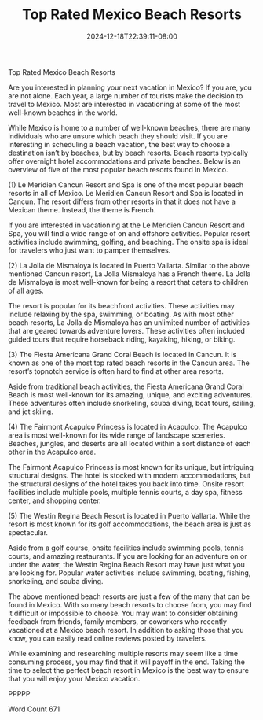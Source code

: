 ﻿---
title: "Top Rated Mexico Beach Resorts"
date: 2024-12-18T22:39:11-08:00
description: "Mexico Vacations Tips for Web Success"
featured_image: "/images/Mexico Vacations.jpg"
tags: ["Mexico Vacations"]
---

Top Rated Mexico Beach Resorts

Are you interested in planning your next vacation in Mexico?  If you are, you are not alone.  Each year, a large number of tourists make the decision to travel to Mexico.  Most are interested in vacationing at some of the most well-known beaches in the world.  

While Mexico is home to a number of well-known beaches, there are many individuals who are unsure which beach they should visit.  If you are interesting in scheduling a beach vacation, the best way to choose a destination isn’t by beaches, but by beach resorts. Beach resorts typically offer overnight hotel accommodations and private beaches. Below is an overview of five of the most popular beach resorts found in Mexico.  


(1)  Le Meridien Cancun Resort and Spa is one of the most popular beach resorts in all of Mexico.  Le Meridien Cancun Resort and Spa is located in Cancun.  The resort differs from other resorts in that it does not have a Mexican theme.  Instead, the theme is French.  

If you are interested in vacationing at the Le Meridien Cancun Resort and Spa, you will find a wide range of on and offshore activities. Popular resort activities include swimming, golfing, and beaching.  The onsite spa is ideal for travelers who just want to pamper themselves.

(2)  La Jolla de Mismaloya is located in Puerto Vallarta.  Similar to the above mentioned Cancun resort, La Jolla Mismaloya has a French theme.  La Jolla de Mismaloya is most well-known for being a resort that caters to children of all ages.  

The resort is popular for its beachfront activities. These activities may include relaxing by the spa, swimming, or boating.  As with most other beach resorts, La Jolla de Mismaloya has an unlimited number of activities that are geared towards adventure lovers. These activities often included guided tours that require horseback riding, kayaking, hiking, or biking. 

(3)  The Fiesta Americana Grand Coral Beach is located in Cancun.  It is known as one of the most top rated beach resorts in the Cancun area.  The resort’s topnotch service is often hard to find at other area resorts. 

Aside from traditional beach activities, the Fiesta Americana Grand Coral Beach is most well-known for its amazing, unique, and exciting adventures.  These adventures often include snorkeling, scuba diving, boat tours, sailing, and jet skiing.  

(4)  The Fairmont Acapulco Princess is located in Acapulco. The Acapulco area is most well-known for its wide range of landscape sceneries. Beaches, jungles, and deserts are all located within a sort distance of each other in the Acapulco area.

The Fairmont Acapulco Princess is most known for its unique, but intriguing structural designs. The hotel is stocked with modern accommodations, but the structural designs of the hotel takes you back into time.  Onsite resort facilities include multiple pools, multiple tennis courts, a day spa, fitness center, and shopping center.

(5)  The Westin Regina Beach Resort is located in Puerto Vallarta.  While the resort is most known for its golf accommodations, the beach area is just as spectacular.  

Aside from a golf course, onsite facilities include swimming pools, tennis courts, and amazing restaurants.  If you are looking for an adventure on or under the water, the Westin Regina Beach Resort may have just what you are looking for.  Popular water activities include swimming, boating, fishing, snorkeling, and scuba diving.


The above mentioned beach resorts are just a few of the many that can be found in Mexico.  With so many beach resorts to choose from, you may find it difficult or impossible to choose.  You may want to consider obtaining feedback from friends, family members, or coworkers who recently vacationed at a Mexico beach resort.  In addition to asking those that you know, you can easily read online reviews posted by travelers. 

While examining and researching multiple resorts may seem like a time consuming process, you may find that it will payoff in the end.  Taking the time to select the perfect beach resort in Mexico is the best way to ensure that you will enjoy your Mexico vacation.  

PPPPP

Word Count 671

